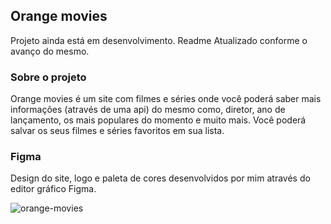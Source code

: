 ## Orange movies

Projeto ainda está em desenvolvimento. Readme Atualizado conforme o avanço do mesmo.

### Sobre o projeto
Orange movies é um site com filmes e séries onde você poderá saber mais informações (através de uma api) do mesmo como, diretor, ano de lançamento, os mais populares do momento e muito mais. Você poderá salvar os seus filmes e séries favoritos em sua lista. 



### Figma
Design do site, logo e paleta de cores desenvolvidos por mim através do editor gráfico Figma.

![orange-movies](https://user-images.githubusercontent.com/70671093/161812275-89f355ad-37c3-4280-bd1b-184e438c8b55.gif)
